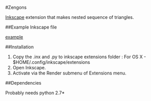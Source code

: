 #Zengons

[Inkscape](https://inkscape.org/en/) extension 
that makes nested sequence of triangles.

##Example Inkscape file

[example](https://github.com/macbuse/zengons/blob/master/zengram5.svg)


##Installation 

1. Copy the .inx and .py to  inkscape extensions folder :
For OS X - $HOME/.config/inkscape/extensions
1. Open Inkscape. 
1. Activate via the Render submenu of Extensions menu.

##Dependencies

Probably needs python 2.7*









